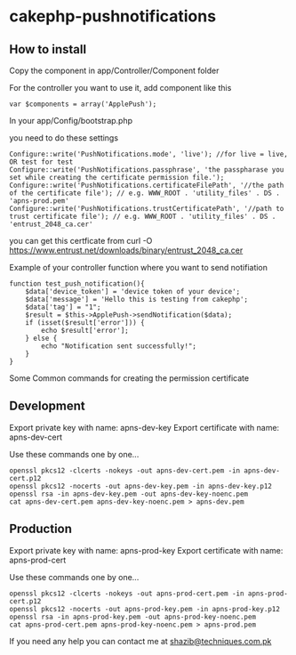 # cakephp-pushnotifications

How to install
--------------

Copy the component in app/Controller/Component folder

For the controller you want to use it, add component like this
```
var $components = array('ApplePush');
```
In your app/Config/bootstrap.php

you need to do these settings

```
Configure::write('PushNotifications.mode', 'live'); //for live = live, OR test for test
Configure::write('PushNotifications.passphrase', 'the passpharase you set while creating the certificate permission file.'); 
Configure::write('PushNotifications.certificateFilePath', '//the path of the certificate file'); // e.g. WWW_ROOT . 'utility_files' . DS . 'apns-prod.pem' 
Configure::write('PushNotifications.trustCertificatePath', '//path to trust certificate file'); // e.g. WWW_ROOT . 'utility_files' . DS . 'entrust_2048_ca.cer' 
```
you can get this certficate from curl -O https://www.entrust.net/downloads/binary/entrust_2048_ca.cer

Example of your controller function where you want to send notifiation

```
function test_push_notification(){
    $data['device_token'] = 'device token of your device';
    $data['message'] = 'Hello this is testing from cakephp';
    $data['tag'] = "1";
    $result = $this->ApplePush->sendNotification($data);
    if (isset($result['error'])) {
        echo $result['error'];
    } else {
    	echo "Notification sent successfully!";
    }
} 
```

Some Common commands for creating the permission certificate

Development
---------------

Export private key with name: apns-dev-key
Export certificate with name: apns-dev-cert

Use these commands one by one...

```
openssl pkcs12 -clcerts -nokeys -out apns-dev-cert.pem -in apns-dev-cert.p12
openssl pkcs12 -nocerts -out apns-dev-key.pem -in apns-dev-key.p12
openssl rsa -in apns-dev-key.pem -out apns-dev-key-noenc.pem
cat apns-dev-cert.pem apns-dev-key-noenc.pem > apns-dev.pem
```

Production
------------------

Export private key with name: apns-prod-key
Export certificate with name: apns-prod-cert

Use these commands one by one...

```
openssl pkcs12 -clcerts -nokeys -out apns-prod-cert.pem -in apns-prod-cert.p12
openssl pkcs12 -nocerts -out apns-prod-key.pem -in apns-prod-key.p12
openssl rsa -in apns-prod-key.pem -out apns-prod-key-noenc.pem
cat apns-prod-cert.pem apns-prod-key-noenc.pem > apns-prod.pem
```


If you need any help you can contact me at shazib@techniques.com.pk



